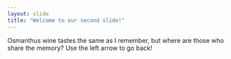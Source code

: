 ```yaml
---
layout: slide
title: "Welcome to our second slide!"
---
```

Osmanthus wine tastes the same as I remember, but where are those who share the memory?
Use the left arrow to go back!
